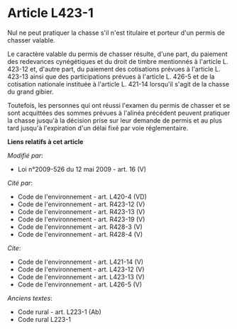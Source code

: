 # Article L423-1

Nul ne peut pratiquer la chasse s'il n'est titulaire et porteur d'un permis de chasser valable. 

Le caractère valable du permis de chasser résulte, d'une part, du paiement des redevances cynégétiques et du droit de timbre
mentionnés à l'article L. 423-12 et, d'autre part, du paiement des cotisations prévues à l'article L. 423-13 ainsi que des
participations prévues à l'article L. 426-5 et de la cotisation nationale instituée à l'article L. 421-14 lorsqu'il s'agit de
la chasse du grand gibier. 

Toutefois, les personnes qui ont réussi l'examen du permis de chasser et se sont acquittées des sommes prévues à l'alinéa
précédent peuvent pratiquer la chasse jusqu'à la décision prise sur leur demande de permis et au plus tard jusqu'à
l'expiration d'un délai fixé par voie réglementaire.

**Liens relatifs à cet article**

_Modifié par_:

  - Loi n°2009-526 du 12 mai 2009 - art. 16 (V)

_Cité par_:

  - Code de l'environnement - art. L420-4 (VD)
  - Code de l'environnement - art. R423-12 (V)
  - Code de l'environnement - art. R423-13 (V)
  - Code de l'environnement - art. R423-19 (V)
  - Code de l'environnement - art. R428-3 (V)
  - Code de l'environnement - art. R428-4 (V)

_Cite_:

  - Code de l'environnement - art. L421-14 (V)
  - Code de l'environnement - art. L423-12 (V)
  - Code de l'environnement - art. L423-13 (V)
  - Code de l'environnement - art. L426-5 (V)

_Anciens textes_:

  - Code rural - art. L223-1 (Ab)
  - Code rural L223-1
